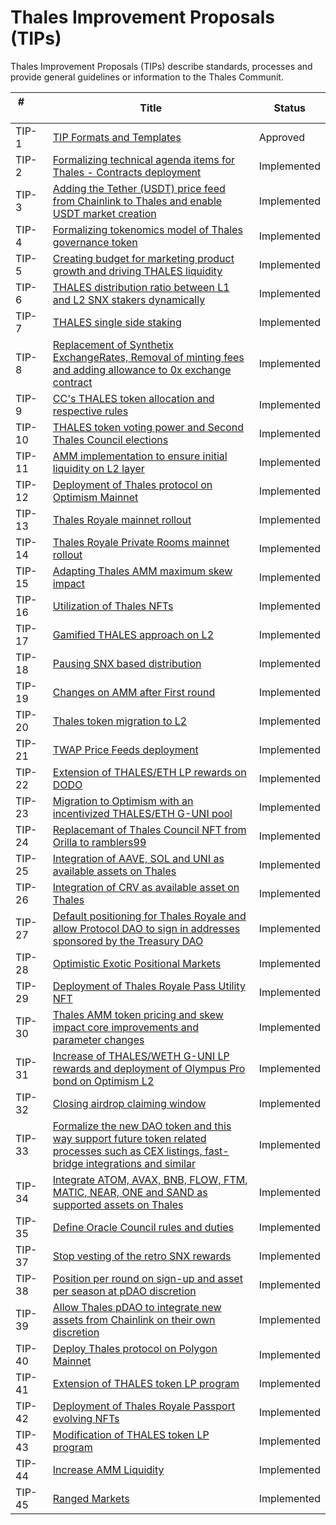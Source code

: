
# Thales Improvement Proposals (TIPs)


Thales Improvement Proposals (TIPs) describe standards, processes and provide general guidelines or information to the Thales Communit.

| # &nbsp; &nbsp; &nbsp; &nbsp; &nbsp; &nbsp; &nbsp; &nbsp; | Title | Status | 
| ----------- | ----------- | ----------- | 
| TIP-1  | [TIP Formats and Templates](https://github.com/thales-markets/thales-improvement-proposals/blob/main/TIPs/TIP-1.md) | Approved |
| TIP-2  | [Formalizing technical agenda items for Thales - Contracts deployment](https://github.com/thales-markets/thales-improvement-proposals/blob/main/TIPs/TIP-2.md) | Implemented |
| TIP-3  | [Adding the Tether (USDT) price feed from Chainlink to Thales and enable USDT market creation](https://github.com/thales-markets/thales-improvement-proposals/blob/main/TIPs/TIP-3.md) | Implemented |
| TIP-4  | [Formalizing tokenomics model of Thales governance token](https://github.com/thales-markets/thales-improvement-proposals/blob/main/TIPs/TIP-4.md) | Implemented |
| TIP-5  | [Creating budget for marketing product growth and driving THALES liquidity](https://github.com/thales-markets/thales-improvement-proposals/blob/main/TIPs/TIP-5.md) | Implemented |
| TIP-6  | [THALES distribution ratio between L1 and L2 SNX stakers dynamically](https://github.com/thales-markets/thales-improvement-proposals/blob/main/TIPs/TIP-6.md) | Implemented |
| TIP-7  | [THALES single side staking](https://github.com/thales-markets/thales-improvement-proposals/blob/main/TIPs/TIP-7.md) | Implemented |
| TIP-8  | [Replacement of Synthetix ExchangeRates, Removal of minting fees and  adding allowance to 0x exchange contract](https://github.com/thales-markets/thales-improvement-proposals/blob/main/TIPs/TIP-8.md) | Implemented |
| TIP-9  | [CC's THALES token allocation and respective rules](https://github.com/thales-markets/thales-improvement-proposals/blob/main/TIPs/TIP-9.md) | Implemented |
| TIP-10 | [THALES token voting power and Second Thales Council elections](https://github.com/thales-markets/thales-improvement-proposals/blob/main/TIPs/TIP-10.md) | Implemented |
| TIP-11 | [AMM implementation to ensure initial liquidity on L2 layer](https://github.com/thales-markets/thales-improvement-proposals/blob/main/TIPs/TIP-11.md) | Implemented |
| TIP-12 | [Deployment of Thales protocol on Optimism Mainnet](https://github.com/thales-markets/thales-improvement-proposals/blob/main/TIPs/TIP-12.md) | Implemented |
| TIP-13 | [Thales Royale mainnet rollout](https://github.com/thales-markets/thales-improvement-proposals/blob/main/TIPs/TIP-13.md) | Implemented |
| TIP-14 | [Thales Royale Private Rooms mainnet rollout](https://github.com/thales-markets/thales-improvement-proposals/blob/main/TIPs/TIP-14.md) | Implemented |
| TIP-15 | [Adapting Thales AMM maximum skew impact](https://github.com/thales-markets/thales-improvement-proposals/blob/main/TIPs/TIP-15.md) |  Implemented |
| TIP-16 | [Utilization of Thales NFTs](https://github.com/thales-markets/thales-improvement-proposals/blob/main/TIPs/TIP-16.md) | Implemented |
| TIP-17 | [Gamified THALES approach on L2](https://github.com/thales-markets/thales-improvement-proposals/blob/main/TIPs/TIP-17.md) | Implemented |
| TIP-18 | [Pausing SNX based distribution](https://github.com/thales-markets/thales-improvement-proposals/blob/main/TIPs/TIP-18.md) | Implemented |
| TIP-19 | [Changes on AMM after First round](https://github.com/thales-markets/thales-improvement-proposals/blob/main/TIPs/TIP-19.md) | Implemented |
| TIP-20 | [Thales token migration to L2](https://github.com/thales-markets/thales-improvement-proposals/blob/main/TIPs/TIP-20.md) | Implemented |
| TIP-21 | [TWAP Price Feeds deployment](https://github.com/thales-markets/thales-improvement-proposals/blob/main/TIPs/TIP-21.md) | Implemented |
| TIP-22 | [Extension of THALES/ETH LP rewards on DODO](https://github.com/thales-markets/thales-improvement-proposals/blob/main/TIPs/TIP-22.md) | Implemented |
| TIP-23 | [Migration to Optimism with an incentivized THALES/ETH G-UNI pool](https://github.com/thales-markets/thales-improvement-proposals/blob/main/TIPs/TIP-23.md) | Implemented |
| TIP-24 | [Replacemant of Thales Council NFT from Orilla to ramblers99](https://github.com/thales-markets/thales-improvement-proposals/blob/main/TIPs/TIP-24.md) | Implemented |
| TIP-25 | [Integration of AAVE, SOL and UNI as available assets on Thales](https://github.com/thales-markets/thales-improvement-proposals/blob/main/TIPs/TIP-25.md) | Implemented |
| TIP-26 | [Integration of CRV as available asset on Thales](https://github.com/thales-markets/thales-improvement-proposals/blob/main/TIPs/TIP-26.md) | Implemented |
| TIP-27 | [Default positioning for Thales Royale and allow Protocol DAO to sign in addresses sponsored by the Treasury DAO](https://github.com/thales-markets/thales-improvement-proposals/blob/main/TIPs/TIP-27.md) | Implemented |
| TIP-28 | [Optimistic Exotic Positional Markets](https://github.com/thales-markets/thales-improvement-proposals/blob/main/TIPs/TIP-28.md) | Implemented |
| TIP-29 | [Deployment of Thales Royale Pass Utility NFT](https://github.com/thales-markets/thales-improvement-proposals/blob/main/TIPs/TIP-29.md) | Implemented |
| TIP-30 | [Thales AMM token pricing and skew impact core improvements and parameter changes](https://github.com/thales-markets/thales-improvement-proposals/blob/main/TIPs/TIP-30.md) | Implemented |
| TIP-31 | [Increase of THALES/WETH G-UNI LP rewards and deployment of Olympus Pro bond on Optimism L2	](https://github.com/thales-markets/thales-improvement-proposals/blob/main/TIPs/TIP-31.md) | Implemented |
| TIP-32 | [Closing airdrop claiming window](https://github.com/thales-markets/thales-improvement-proposals/blob/main/TIPs/TIP-32.md) | Implemented |
| TIP-33 | [Formalize the new DAO token and this way support future token related processes such as CEX listings, fast-bridge integrations and similar](https://github.com/thales-markets/thales-improvement-proposals/blob/main/TIPs/TIP-33.md) | Implemented |
| TIP-34 | [Integrate ATOM, AVAX, BNB, FLOW, FTM, MATIC, NEAR, ONE and SAND as supported assets on Thales	](https://github.com/thales-markets/thales-improvement-proposals/blob/main/TIPs/TIP-34.md) | Implemented |
| TIP-35 | [Define Oracle Council rules and duties](https://github.com/thales-markets/thales-improvement-proposals/blob/main/TIPs/TIP-35.md) | Implemented |
| TIP-37 | [Stop vesting of the retro SNX rewards](https://github.com/thales-markets/thales-improvement-proposals/blob/main/TIPs/TIP-37.md) | Implemented |
| TIP-38 | [Position per round on sign-up and asset per season at pDAO discretion](https://github.com/thales-markets/thales-improvement-proposals/blob/main/TIPs/TIP-38.md) | Implemented |
| TIP-39 | [Allow Thales pDAO to integrate new assets from Chainlink on their own discretion](https://github.com/thales-markets/thales-improvement-proposals/blob/main/TIPs/TIP-39.md) | Implemented |
| TIP-40 | [Deploy Thales protocol on Polygon Mainnet](https://github.com/thales-markets/thales-improvement-proposals/blob/main/TIPs/TIP-40.md) | Implemented |
| TIP-41 | [Extension of THALES token LP program](https://github.com/thales-markets/thales-improvement-proposals/blob/main/TIPs/TIP-41.md) | Implemented |
| TIP-42 | [Deployment of Thales Royale Passport evolving NFTs](https://github.com/thales-markets/thales-improvement-proposals/blob/main/TIPs/TIP-42.md) | Implemented |
| TIP-43 | [Modification of THALES token LP program	](https://github.com/thales-markets/thales-improvement-proposals/blob/main/TIPs/TIP-43.md) | Implemented |
| TIP-44 | [Increase AMM Liquidity](https://github.com/thales-markets/thales-improvement-proposals/blob/main/TIPs/TIP-44.md) | Implemented |
| TIP-45 | [Ranged Markets	](https://github.com/thales-markets/thales-improvement-proposals/blob/main/TIPs/TIP-45.md) | Implemented |
